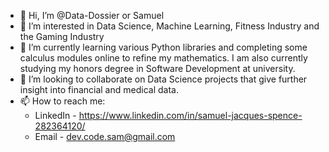 - 👋 Hi, I’m @Data-Dossier or Samuel
- 👀 I’m interested in Data Science, Machine Learning, Fitness Industry and the Gaming Industry
- 🌱 I’m currently learning various Python libraries and completing some calculus modules online to refine my mathematics. I am also currently studying my honors degree in Software Development at university.
- 💞️ I’m looking to collaborate on Data Science projects that give further insight into financial and medical data.
- 📫 How to reach me:
  - LinkedIn - https://www.linkedin.com/in/samuel-jacques-spence-282364120/
  - Email - dev.code.sam@gmail.com

<!---
Data-Dossier/Data-Dossier is a ✨ special ✨ repository because its `README.md` (this file) appears on your GitHub profile.
You can click the Preview link to take a look at your changes.
--->

